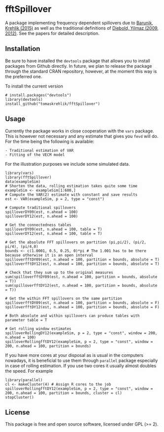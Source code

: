 fftSpillover
==================

A package implementing frequency dependent spillovers due to [Barunik, Krehlik (2015)][BK2015] as well as the traditional definitions of [Diebold, Yilmaz (2009, 2012)][DY09]. See the papers for detailed description.

Installation
------------------

Be sure to have installed the `devtools` package that allows you to install packages from Github directly. In future, we plan to release the package through the standard CRAN repository, however, at the moment this way is the preferred one.

To install the current version

````{r}
# install.packages("devtools")
library(devtools)
install_github("tomaskrehlik/fftSpillover") 
````

Usage
--------------------
Currently the package works in close cooperation with the `vars` package. This is however not necessary and any estimate that gives you `fevd` will do. For the time being the following is available:

    - Traditional estimation of VAR
    - Fitting of the VECM model

For the illustration purposes we include some simulated data.

````{r}
library(vars)
library(fftSpillover)
data(exampleSim)
# Shorten the data, rolling estimation takes quite some time
exampleSim <- exampleSim[1:600,]
# Compute the VAR(2) estimate with constant and save results
est <- VAR(exampleSim, p = 2, type = "const")

# Compute traditional spillovers
spilloverDY09(est, n.ahead = 100)
spilloverDY12(est, n.ahead = 100)

# Get the connectedness tables
spilloverDY09(est, n.ahead = 100, table = T)
spilloverDY12(est, n.ahead = 100, table = T)

# Get the absolute FFT spillovers on partition (pi,pi/2), (pi/2, pi/4), (pi/4,0)
bounds <- c(1.0001, 0.5, 0.25, 0)*pi # The 1.001 has to be there because otherwise it is an open interval
spilloverfftDY09(est, n.ahead = 100, partition = bounds, absolute = T)
spilloverfftDY12(est, n.ahead = 100, partition = bounds, absolute = T)

# Check that they sum up to the original measures
sum(spilloverfftDY09(est, n.ahead = 100, partition = bounds, absolute = T))
sum(spilloverfftDY12(est, n.ahead = 100, partition = bounds, absolute = T))

# Get the within FFT spillovers on the same partition
spilloverfftDY09(est, n.ahead = 100, partition = bounds, absolute = F)
spilloverfftDY12(est, n.ahead = 100, partition = bounds, absolute = F)

# Both absolute and within spillovers can produce tables with parameter table = T

# Get rolling window estimates
spilloverRollingDY12(exampleSim, p = 2, type = "const", window = 200, n.ahead = 100)
spilloverRollingfftDY12(exampleSim, p = 2, type = "const", window = 200, n.ahead = 100, partition = bounds)
````

If you have more cores at your disposal as is usual in the computers nowadays, it is beneficial to use them through `parallel` package especially in case of rolling estimation. If you use two cores it usually almost doubles the speed. For example

````{r}
library(parallel)
cl <- makeCluster(4) # Assign R cores to the job
spilloverRollingfftDY12(exampleSim, p = 2, type = "const", window = 200, n.ahead = 100, partition = bounds, cluster = cl)
stopCluster()
````

License
--------------------
This package is free and open source software, licensed under GPL (>= 2).


[BK2015]: http:// "Some arxiv link"
[DY09]: http://www.sciencedirect.com/science/article/pii/S016920701100032X "Diebold, F. X., Yilmaz, K., Better to give than to receive: Predictive directional measurement of volatility spillovers"
